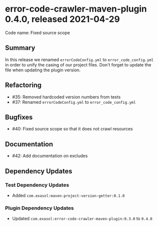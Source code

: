 # error-code-crawler-maven-plugin 0.4.0, released 2021-04-29

Code name: Fixed source scope

## Summary

In this release we renamed `errorCodeConfig.yml` to `error_code_config.yml` in order to unify the casing of our project files. Don't forget to update the file when updating the plugin version.

## Refactoring

* #35: Removed hardcoded version numbers from tests
* #37: Renamed `errorCodeConfig.yml` to `error_code_config.yml`

## Bugfixes

* #40: Fixed source scope so that it does not crawl resources

## Documentation

* #42: Add documentation on excludes

## Dependency Updates

### Test Dependency Updates

* Added `com.exasol:maven-project-version-getter:0.1.0`

### Plugin Dependency Updates

* Updated `com.exasol:error-code-crawler-maven-plugin:0.3.0` to `0.4.0`
